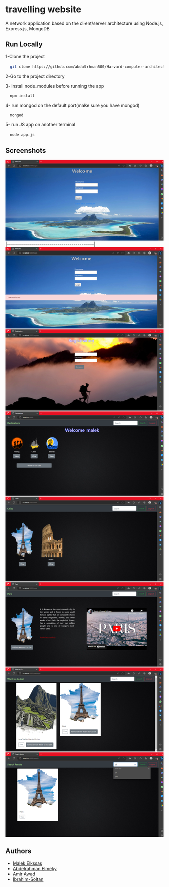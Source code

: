 
# travelling website

A network application based on the client/server architecture using Node.js, Express.js, MongoDB


## Run Locally

1-Clone the project

```bash
  git clone https://github.com/abdulrhman500/Harvard-computer-architecture-simulator.git
```

2-Go to the project directory


3- install node_modules before running the app

```bash
  npm install
```

4- run mongod on the default port(make sure you have mongod)

```bash
  mongod
```
5- run JS app on another terminal
```bash
  node app.js
```


## Screenshots


![App Screenshot](https://github.com/amir-awad/travelling-website/blob/main/images/Screenshot%20(119).png)
|-------------------------------------------|
![App Screenshot](https://github.com/amir-awad/travelling-website/blob/main/images/Screenshot%20(127).png)
![App Screenshot](https://github.com/amir-awad/travelling-website/blob/main/images/Screenshot%20(120).png)
![App Screenshot](https://github.com/amir-awad/travelling-website/blob/main/images/Screenshot%20(121).png)
![App Screenshot](https://github.com/amir-awad/travelling-website/blob/main/images/Screenshot%20(122).png)
![App Screenshot](https://github.com/amir-awad/travelling-website/blob/main/images/Screenshot%20(123).png)
![App Screenshot](https://github.com/amir-awad/travelling-website/blob/main/images/Screenshot%20(125).png)
![App Screenshot](https://github.com/amir-awad/travelling-website/blob/main/images/Screenshot%20(126).png)


## Authors

- [Malek Elkssas](https://github.com/malekelkssas)
- [Abdelrahman Elmeky](https://github.com/Aelmeky)
- [Amir Awad](https://github.com/amir-awad)
- [Ibrahim-Soltan](https://github.com/Ibrahim-Soltan)

